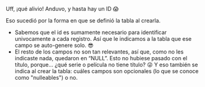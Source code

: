 Uff, ¡qué alivio! Anduvo, y hasta hay un ID :scream:


Eso sucedió por la forma en que se definió la tabla al crearla.

* Sabemos que el id es sumamente necesario para identificar univocamente a cada registro. Así que le indicamos a la tabla que ese campo se auto-genere solo. :sunglasses:
* El resto de los campos no son tan relevantes, así que, como no les indicaste nada, quedaron en  “NULL”. Esto no hubiese pasado con el título, porque... ¿qué serie o película no tiene título? :stuck_out_tongue_winking_eye: Y eso también se indica al crear la tabla: cuáles campos son opcionales (lo que se conoce como "nulleables") o no.

